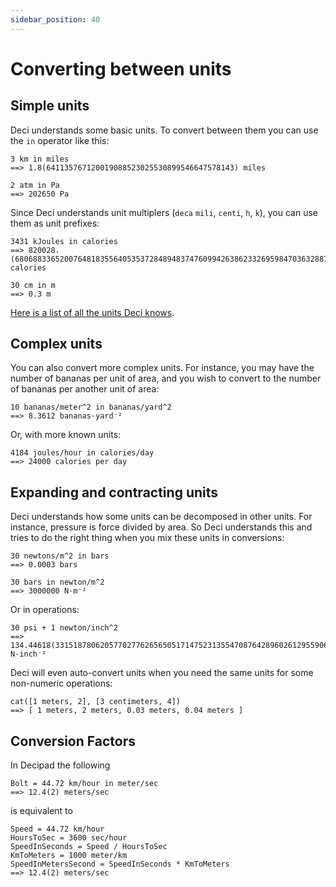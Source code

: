 ```yaml
---
sidebar_position: 40
---
```


# Converting between units

## Simple units

Deci understands some basic units. To convert between them you can use the `in` operator like this:

```deci live
3 km in miles
==> 1.8(641135767120019088523025530899546647578143) miles
```

```deci live
2 atm in Pa
==> 202650 Pa
```

Since Deci understands unit multiplers (`deca` `mili`, `centi`, `h`, `k`), you can use them as unit prefixes:

```deci live
3431 kJoules in calories
==> 820028.(680688336520076481835564053537284894837476099426386233269598470363288718929254302103250478011472275334608030592734225621414913957934990439770554493307839388145315487571701720841300191204588910133843212237093690248565965583173996175908221797323135755258126195028) calories
```

```deci live
30 cm in m
==> 0.3 m
```

[Here is a list of all the units Deci knows](/docs/docs/language/supported-units).

## Complex units

You can also convert more complex units. For instance, you may have the number of bananas per unit of area, and you wish to convert to the number of bananas per another unit of area:

```deci live
10 bananas/meter^2 in bananas/yard^2
==> 8.3612 bananas·yard⁻²
```

Or, with more known units:

```deci live
4184 joules/hour in calories/day
==> 24000 calories per day
```

## Expanding and contracting units

Deci understands how some units can be decomposed in other units. For instance, pressure is force divided by area. So Deci understands this and tries to do the right thing when you mix these units in conversions:

```deci live
30 newtons/m^2 in bars
==> 0.0003 bars
```

```deci live
30 bars in newton/m^2
==> 3000000 N·m⁻²
```

Or in operations:

```deci live
30 psi + 1 newton/inch^2
==> 134.44618(3315187806205770277626565051714752313554708764289602612955906369080021774632553075666848121937942297223734349482852476864452912357103973870440936309199782253674469243) N·inch⁻²
```

Deci will even auto-convert units when you need the same units for some non-numeric operations:

```deci live
cat([1 meters, 2], [3 centimeters, 4])
==> [ 1 meters, 2 meters, 0.03 meters, 0.04 meters ]
```

## Conversion Factors

In Decipad the following

```deci live
Bolt = 44.72 km/hour in meter/sec
==> 12.4(2) meters/sec
```

is equivalent to

```deci live
Speed = 44.72 km/hour
HoursToSec = 3600 sec/hour
SpeedInSeconds = Speed / HoursToSec
KmToMeters = 1000 meter/km
SpeedInMetersSecond = SpeedInSeconds * KmToMeters
==> 12.4(2) meters/sec
```
